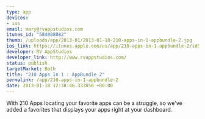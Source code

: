 ```yaml
--- 
type: app
devices: 
- ios
email: mary@rvappstudios.com
itunes_id: "584808082"
thumb: /uploads/app/2013-01/2013-01-18-210-apps-in-1-appbundle-2.jpg
ios_link: https://itunes.apple.com/us/app/210-apps-in-1-appbundle-2/id584808082?mt=8
developer: RV AppStudios
developer_link: http://www.rvappstudios.com/
status: publish
targetMarket: Both
title: "210 Apps In 1 : AppBundle 2"
permalink: /app/210-apps-in-1-appbundle-2
date: 2013-01-18 12:38:46.333856 +00:00
---
```


With 210 Apps locating your favorite apps can be a struggle, so we've added a favorites that displays your apps right at your dashboard. 

